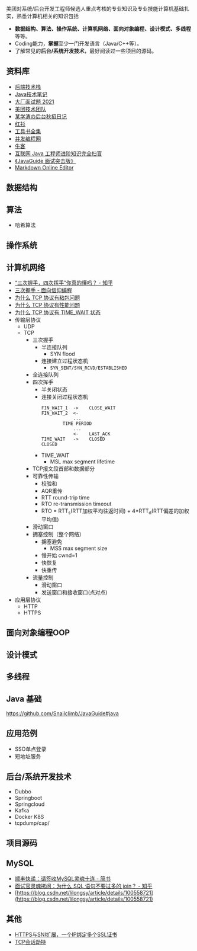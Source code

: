美团对系统/后台开发工程师候选人重点考核的专业知识及专业技能计算机基础扎实，熟悉计算机相关的知识包括
- **数据结构、算法、操作系统、计算机网络、面向对象编程、设计模式、多线程**等等。
- Coding能力，**掌握**至少一门开发语言（Java/C++等）。
- 了解常见的**后台/系统开发技术**，最好阅读过一些项目的源码。

## 资料库
- [后端技术栈](https://github.com/linw7/Skill-Tree)
- [Java技术笔记](https://github.com/CyC2018/CS-Notes)
- [大厂面试题 2021](https://github.com/0voice/interview_internal_reference/blob/master/README.md)
- [美团技术团队](https://tech.meituan.com/2020/03/26/meituan-tech-corporate-recruitment.html)
- [某学渣の后台秋招日记](https://zhuanlan.zhihu.com/p/237740524?utm_source=wechat_session&utm_medium=social&s_r=0)
- [红衫](https://github.com/scdt-china/interview-assignments)
- [工具书全集](https://github.com/EbookFoundation/free-programming-books/blob/master/books/free-programming-books-zh.md)
- [并发编程网](http://ifeve.com/)
- [牛客](https://www.nowcoder.com/)
- [互联网 Java 工程师进阶知识完全扫盲](https://github.com/doocs/advanced-java)
- [《JavaGuide 面试突击版》](https://github.com/Snailclimb/JavaGuide)
- [Markdown Online Editor](https://dillinger.io/)

## 数据结构
## 算法
- 哈希算法
## 操作系统
## 计算机网络
- [“三次握手，四次挥手”你真的懂吗？ - 知乎](https://zhuanlan.zhihu.com/p/53374516)
- [三次握手 - 面向信仰编程](https://draveness.me/tags/%E4%B8%89%E6%AC%A1%E6%8F%A1%E6%89%8B)
- [为什么 TCP 协议有粘包问题](https://draveness.me/whys-the-design-tcp-message-frame/)
- [为什么 TCP 协议有性能问题](https://draveness.me/whys-the-design-tcp-performance/)
- [为什么 TCP 协议有 TIME_WAIT 状态](https://draveness.me/whys-the-design-tcp-time-wait/)
- 传输层协议
    - UDP
    - TCP
        - 三次握手
            - 半连接队列
                - SYN flood
            - 连接建立过程状态机
                - ```SYN_SENT/SYN_RCVD/ESTABLISHED```
        - 全连接队列
        - 四次挥手
            - 半关闭状态
            - 连接关闭过程状态机
                ```
                FIN_WAIT_1  ->    CLOSE_WAIT
                FIN_WAIT_2  <-  
                            ...
                        TIME PERIOD  
                            ...       
                            <-    LAST_ACK
                TIME_WAIT   ->    CLOSED
                CLOSED
                ```
            - TIME_WAIT
                - MSL max segment lifetime
        - TCP报文段首部和数据部分
        - 可靠性传输
            - 校验和
            - AQR重传
            - RTT round-trip time
            - RTO re-transmission timeout
            - RTO = RTT<sub>s</sub>(RTT加权平均往返时间) + 4*RTT<sub>d</sub>(RTT偏差的加权平均值)
        - 滑动窗口
        - 拥塞控制（整个网络）
            - 拥塞避免
                - MSS max segment size
            - 慢开始 cwnd=1 
            - 快恢复
            - 快重传
        - 流量控制
            - 滑动窗口
            - 发送窗口和接收窗口(点对点)
- 应用层协议
    - HTTP
    - HTTPS
## 面向对象编程OOP
## 设计模式
## 多线程

## Java 基础
https://github.com/Snailclimb/JavaGuide#java
## 应用范例
- SSO单点登录
- 短地址服务
## 后台/系统开发技术
- Dubbo
- Springboot
- Springcloud
- Kafka
- Docker K8S
- tcpdump/cap/
## 项目源码
## MySQL
- [顺丰快递：请签收MySQL灵魂十连 - 简书](https://www.jianshu.com/p/7193a037b4da)
- [面试官灵魂拷问：为什么 SQL 语句不要过多的 join？ - 知乎](https://zhuanlan.zhihu.com/p/338373021?utm_source=wechat_session&utm_medium=social&utm_oi=43355929051136&wechatShare=1&s_r=0)
- [https://blog.csdn.net/lilongsy/article/details/100558721](https://blog.csdn.net/lilongsy/article/details/100558721)
## 其他
- [HTTPS与SNI扩展，一个IP绑定多个SSL证书](https://www.ert7.com/service/knowledge/3999.html)
- [TCP会话劫持](https://mp.weixin.qq.com/s/U0tEoK7w5SRmBpjZM8fsXA)